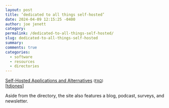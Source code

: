 ```yaml
---
layout: post
title: ‘dedicated to all things self-hosted’
date: 2024-04-09 12:15:25 -0400
author: joe jenett
category: 
permalink: /dedicated-to-all-things-self-hosted/
slug: dedicated-to-all-things-self-hosted
summary: 
comments: true
categories:
  - software
  - resources
  - directories
---
```

<a title="Self-Hosted Applications and Alternatives" href="https://selfh.st/apps/">Self-Hosted Applications and Alternatives</a> <small>(<a href="https://selfh.st/apps-about/">FAQ</a>)</small><br>[<a href="https://pinboard.in/u:tdjones">tdjones</a>]

Aside from the directory, the site also features a blog, podcast, surveys, and newsletter.
<a href="https://brid.gy/publish/mastodon"></a>
